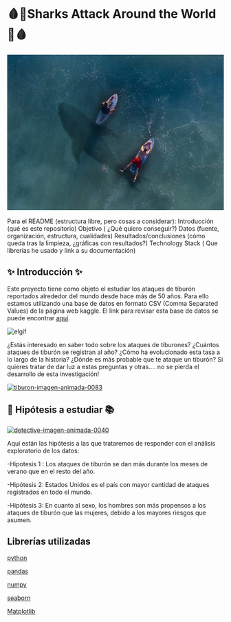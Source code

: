 # 🩸🦈Sharks Attack Around the World 🦈🩸

![imagen](images/imagen3.jpg)

Para el README (estructura libre, pero cosas a considerar):
Introducción (qué es este repositorio)
Objetivo ( ¿Qué quiero conseguir?)
Datos (fuente, organización, estructura, cualidades)
Resultados/conclusiones (cómo queda tras la limpieza, ¿gráficas con resultados?)
Technology Stack ( Que librerías he usado y link a su documentación)

## ✨ Introducción ✨
Este proyecto tiene como objeto el estudiar los ataques de tiburón reportados alrededor del mundo desde hace más de 50 años. Para ello estamos utilizando una base de datos en formato CSV (Comma Separated Values) de la página web kaggle.
El link para revisar esta base de datos se puede encontrar
  [aquí](https://www.kaggle.com/teajay/global-shark-attacks).
  
 ![elgif](https://i.kym-cdn.com/photos/images/original/000/908/315/a64.gif)

¿Estás interesado en saber todo sobre los ataques de tiburones? ¿Cuántos ataques de tiburón se registran al año? ¿Cómo ha evolucionado esta tasa a lo largo de la historia? 
¿Dónde es más probable que te ataque un tiburón? Si quieres tratar de dar luz a estas preguntas y otras.... no se pierda el desarrollo de esta investigación!



<a href="https://www.gifsanimados.org/cat-tiburones-516.htm"><img src="https://www.gifsanimados.org/data/media/516/tiburon-imagen-animada-0083.gif" border="0" alt="tiburon-imagen-animada-0083" /></a>
##  📜 Hipótesis a estudiar 📚
<a href="https://www.gifsanimados.org/cat-detectives-57.htm"><img src="https://www.gifsanimados.org/data/media/57/detective-imagen-animada-0040.gif" border="0" alt="detective-imagen-animada-0040" /></a>

Aquí están las hipótesis a las que trataremos de responder con el análisis exploratorio de los datos:

-Hipotesis 1 : Los ataques de tiburón se dan más durante los meses de verano que en el resto del año.

-Hipótesis 2: Estados Unidos es el país con mayor cantidad de ataques registrados en todo el mundo.

-Hipótesis 3: En cuanto al sexo, los hombres son más propensos a los ataques de tiburón que las mujeres, debido a los mayores riesgos que asumen.

## Librerías utilizadas 

[python](https://docs.python.org/3/)

[pandas](https://pandas.pydata.org)

[numpy](https://numpy.org/)

[seaborn](https://seaborn.pydata.org/)

[Matplotlib](https://matplotlib.org/)

